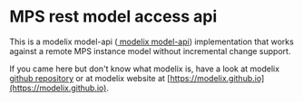 # MPS rest model access api

This is a modelix model-api ([ modelix model-api](https://github.com/modelix/model-api)) implementation that works against a remote MPS instance model without incremental change support.

If you came here but don't know what modelix is, have a look at modelix [github repository](https://github.com/modelix/modelix) or at modelix website at [https://modelix.github.io](https://modelix.github.io).


